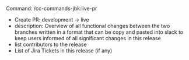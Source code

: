 Command: /cc-commands-jbk:live-pr
  - Create PR: development → live
  - description: Overview of all functional changes between the two branches written in a format that can be copy and pasted into slack to keep users informed of all significant changes in this release
  - list contributors to the release
  - List of Jira Tickets in this release 
  (if any)
